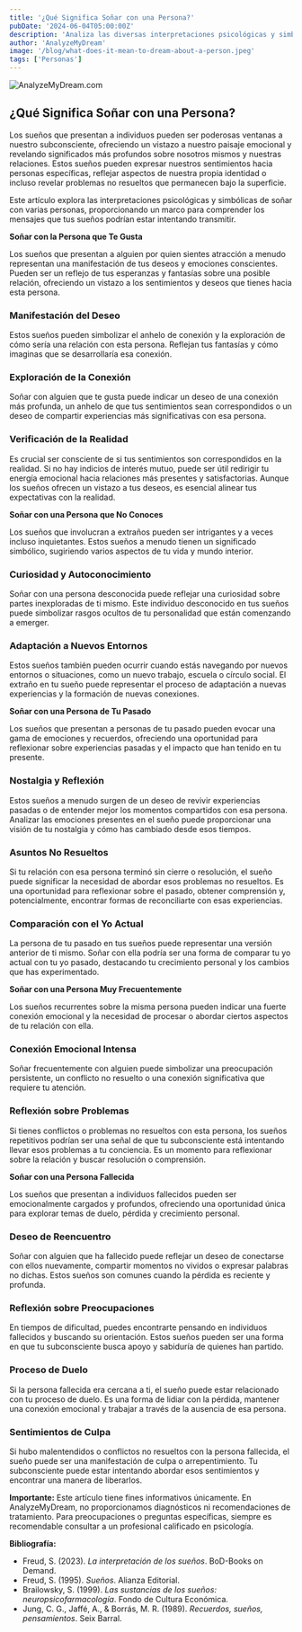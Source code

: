 ```yaml
---
title: '¿Qué Significa Soñar con una Persona?'
pubDate: '2024-06-04T05:00:00Z'
description: 'Analiza las diversas interpretaciones psicológicas y simbólicas de los sueños que involucran a personas para descubrir los significados subyacentes de estos sueños.'
author: 'AnalyzeMyDream'
image: '/blog/what-does-it-mean-to-dream-about-a-person.jpeg'
tags: ['Personas']
---
```


![AnalyzeMyDream.com](/blog/what-does-it-mean-to-dream-about-a-person.jpeg)

## ¿Qué Significa Soñar con una Persona?

Los sueños que presentan a individuos pueden ser poderosas ventanas a nuestro subconsciente, ofreciendo un vistazo a nuestro paisaje emocional y revelando significados más profundos sobre nosotros mismos y nuestras relaciones. Estos sueños pueden expresar nuestros sentimientos hacia personas específicas, reflejar aspectos de nuestra propia identidad o incluso revelar problemas no resueltos que permanecen bajo la superficie.

Este artículo explora las interpretaciones psicológicas y simbólicas de soñar con varias personas, proporcionando un marco para comprender los mensajes que tus sueños podrían estar intentando transmitir.

**Soñar con la Persona que Te Gusta**

Los sueños que presentan a alguien por quien sientes atracción a menudo representan una manifestación de tus deseos y emociones conscientes. Pueden ser un reflejo de tus esperanzas y fantasías sobre una posible relación, ofreciendo un vistazo a los sentimientos y deseos que tienes hacia esta persona.

### Manifestación del Deseo

Estos sueños pueden simbolizar el anhelo de conexión y la exploración de cómo sería una relación con esta persona. Reflejan tus fantasías y cómo imaginas que se desarrollaría esa conexión.

### Exploración de la Conexión

Soñar con alguien que te gusta puede indicar un deseo de una conexión más profunda, un anhelo de que tus sentimientos sean correspondidos o un deseo de compartir experiencias más significativas con esa persona.

### Verificación de la Realidad

Es crucial ser consciente de si tus sentimientos son correspondidos en la realidad. Si no hay indicios de interés mutuo, puede ser útil redirigir tu energía emocional hacia relaciones más presentes y satisfactorias. Aunque los sueños ofrecen un vistazo a tus deseos, es esencial alinear tus expectativas con la realidad.

**Soñar con una Persona que No Conoces**

Los sueños que involucran a extraños pueden ser intrigantes y a veces incluso inquietantes. Estos sueños a menudo tienen un significado simbólico, sugiriendo varios aspectos de tu vida y mundo interior.

### Curiosidad y Autoconocimiento

Soñar con una persona desconocida puede reflejar una curiosidad sobre partes inexploradas de ti mismo. Este individuo desconocido en tus sueños puede simbolizar rasgos ocultos de tu personalidad que están comenzando a emerger.

### Adaptación a Nuevos Entornos

Estos sueños también pueden ocurrir cuando estás navegando por nuevos entornos o situaciones, como un nuevo trabajo, escuela o círculo social. El extraño en tu sueño puede representar el proceso de adaptación a nuevas experiencias y la formación de nuevas conexiones.

**Soñar con una Persona de Tu Pasado**

Los sueños que presentan a personas de tu pasado pueden evocar una gama de emociones y recuerdos, ofreciendo una oportunidad para reflexionar sobre experiencias pasadas y el impacto que han tenido en tu presente.

### Nostalgia y Reflexión

Estos sueños a menudo surgen de un deseo de revivir experiencias pasadas o de entender mejor los momentos compartidos con esa persona. Analizar las emociones presentes en el sueño puede proporcionar una visión de tu nostalgia y cómo has cambiado desde esos tiempos.

### Asuntos No Resueltos

Si tu relación con esa persona terminó sin cierre o resolución, el sueño puede significar la necesidad de abordar esos problemas no resueltos. Es una oportunidad para reflexionar sobre el pasado, obtener comprensión y, potencialmente, encontrar formas de reconciliarte con esas experiencias.

### Comparación con el Yo Actual

La persona de tu pasado en tus sueños puede representar una versión anterior de ti mismo. Soñar con ella podría ser una forma de comparar tu yo actual con tu yo pasado, destacando tu crecimiento personal y los cambios que has experimentado.

**Soñar con una Persona Muy Frecuentemente**

Los sueños recurrentes sobre la misma persona pueden indicar una fuerte conexión emocional y la necesidad de procesar o abordar ciertos aspectos de tu relación con ella.

### Conexión Emocional Intensa

Soñar frecuentemente con alguien puede simbolizar una preocupación persistente, un conflicto no resuelto o una conexión significativa que requiere tu atención.

### Reflexión sobre Problemas

Si tienes conflictos o problemas no resueltos con esta persona, los sueños repetitivos podrían ser una señal de que tu subconsciente está intentando llevar esos problemas a tu conciencia. Es un momento para reflexionar sobre la relación y buscar resolución o comprensión.

**Soñar con una Persona Fallecida**

Los sueños que presentan a individuos fallecidos pueden ser emocionalmente cargados y profundos, ofreciendo una oportunidad única para explorar temas de duelo, pérdida y crecimiento personal.

### Deseo de Reencuentro

Soñar con alguien que ha fallecido puede reflejar un deseo de conectarse con ellos nuevamente, compartir momentos no vividos o expresar palabras no dichas. Estos sueños son comunes cuando la pérdida es reciente y profunda.

### Reflexión sobre Preocupaciones

En tiempos de dificultad, puedes encontrarte pensando en individuos fallecidos y buscando su orientación. Estos sueños pueden ser una forma en que tu subconsciente busca apoyo y sabiduría de quienes han partido.

### Proceso de Duelo

Si la persona fallecida era cercana a ti, el sueño puede estar relacionado con tu proceso de duelo. Es una forma de lidiar con la pérdida, mantener una conexión emocional y trabajar a través de la ausencia de esa persona.

### Sentimientos de Culpa

Si hubo malentendidos o conflictos no resueltos con la persona fallecida, el sueño puede ser una manifestación de culpa o arrepentimiento. Tu subconsciente puede estar intentando abordar esos sentimientos y encontrar una manera de liberarlos.

**Importante:** Este artículo tiene fines informativos únicamente. En AnalyzeMyDream, no proporcionamos diagnósticos ni recomendaciones de tratamiento. Para preocupaciones o preguntas específicas, siempre es recomendable consultar a un profesional calificado en psicología.

**Bibliografía:**

- Freud, S. (2023). *La interpretación de los sueños*. BoD-Books on Demand.
- Freud, S. (1995). *Sueños*. Alianza Editorial.
- Brailowsky, S. (1999). *Las sustancias de los sueños: neuropsicofarmacología*. Fondo de Cultura Económica.
- Jung, C. G., Jaffé, A., & Borrás, M. R. (1989). *Recuerdos, sueños, pensamientos*. Seix Barral.
